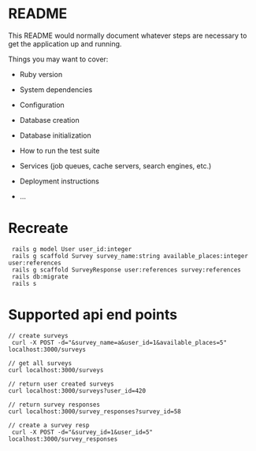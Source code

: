 # README

This README would normally document whatever steps are necessary to get the
application up and running.

Things you may want to cover:

* Ruby version

* System dependencies

* Configuration

* Database creation

* Database initialization

* How to run the test suite

* Services (job queues, cache servers, search engines, etc.)

* Deployment instructions

* ...


# Recreate

```
 rails g model User user_id:integer
 rails g scaffold Survey survey_name:string available_places:integer user:references
 rails g scaffold SurveyResponse user:references survey:references
 rails db:migrate
 rails s
```

# Supported api end points
```
// create surveys
 curl -X POST -d="&survey_name=a&user_id=1&available_places=5" localhost:3000/surveys

// get all surveys
curl localhost:3000/surveys

// return user created surveys
curl localhost:3000/surveys?user_id=420

// return survey responses
curl localhost:3000/survey_responses?survey_id=58

// create a survey resp
 curl -X POST -d="&survey_id=1&user_id=5" localhost:3000/survey_responses
```
